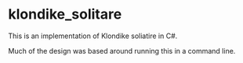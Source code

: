 # klondike_solitare
This is an implementation of Klondike soliatire in C#. 

Much of the design was based around running this in a command line.